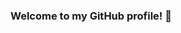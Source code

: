 ### Welcome to my GitHub profile! 👋

<!--
**d-r-e/d-r-e** is a ✨ _special_ ✨ repository because its `README.md` (this file) appears on your GitHub profile.

![darodrig's 42 stats](https://badge42.herokuapp.com/api/stats/darodrig)
